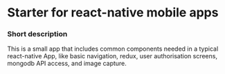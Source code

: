 # Starter for react-native mobile apps

### Short description
This is a small app that includes common components needed in a typical react-native App, 
like basic navigation, redux, user authorisation screens, mongodb API access, and image capture.
